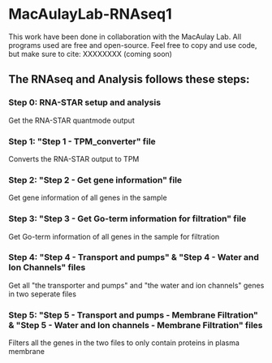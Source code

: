 # MacAulayLab-RNAseq1

This work have been done in collaboration with the MacAulay Lab.
All programs used are free and open-source.
Feel free to copy and use code, but make sure to cite: XXXXXXXX (coming soon)

## The RNAseq and Analysis follows these steps:

### Step 0: RNA-STAR setup and analysis #
Get the RNA-STAR quantmode output

### Step 1: "Step 1 - TPM_converter" file
Converts the RNA-STAR output to TPM

### Step 2: "Step 2 - Get gene information" file
Get gene information of all genes in the sample

### Step 3: "Step 3 - Get Go-term information for filtration" file
Get Go-term information of all genes in the sample for filtration

### Step 4: "Step 4 - Transport and pumps" & "Step 4 - Water and Ion Channels" files
Get all "the transporter and pumps" and "the water and ion channels" genes in two seperate files

### Step 5: "Step 5 - Transport and pumps - Membrane Filtration" & "Step 5 - Water and Ion channels - Membrane Filtration" files
Filters all the genes in the two files to only contain proteins in plasma membrane
